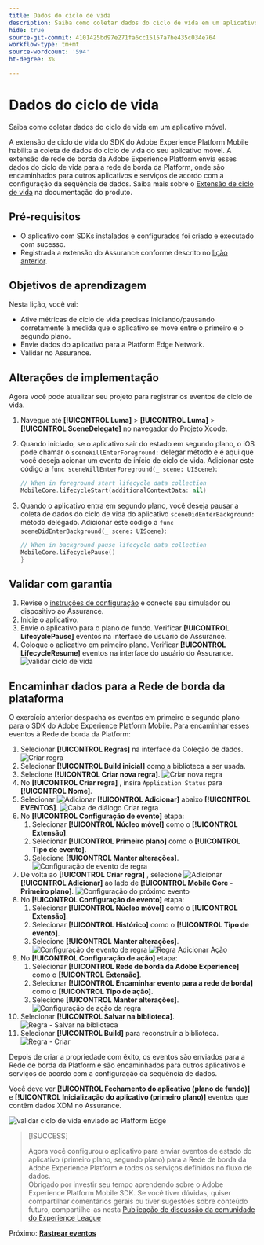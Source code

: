 ```yaml
---
title: Dados do ciclo de vida
description: Saiba como coletar dados do ciclo de vida em um aplicativo móvel.
hide: true
source-git-commit: 4101425bd97e271fa6cc15157a7be435c034e764
workflow-type: tm+mt
source-wordcount: '594'
ht-degree: 3%

---
```


# Dados do ciclo de vida

Saiba como coletar dados do ciclo de vida em um aplicativo móvel.

A extensão de ciclo de vida do SDK do Adobe Experience Platform Mobile habilita a coleta de dados do ciclo de vida do seu aplicativo móvel. A extensão de rede de borda da Adobe Experience Platform envia esses dados do ciclo de vida para a rede de borda da Platform, onde são encaminhados para outros aplicativos e serviços de acordo com a configuração da sequência de dados. Saiba mais sobre o [Extensão de ciclo de vida](https://developer.adobe.com/client-sdks/documentation/lifecycle-for-edge-network/) na documentação do produto.


## Pré-requisitos

* O aplicativo com SDKs instalados e configurados foi criado e executado com sucesso.
* Registrada a extensão do Assurance conforme descrito no [lição anterior](install-sdks.md).

## Objetivos de aprendizagem

Nesta lição, você vai:

<!--
* Add lifecycle field group to the schema.
* -->
* Ative métricas de ciclo de vida precisas iniciando/pausando corretamente à medida que o aplicativo se move entre o primeiro e o segundo plano.
* Envie dados do aplicativo para a Platform Edge Network.
* Validar no Assurance.

<!--
## Add lifecycle field group to schema

The Consumer Experience Event field group you added in the [previous lesson](create-schema.md) already contains the lifecycle fields, so you can skip this step. If you don't use Consumer Experience Event field group in your own app, you can add the lifecycle fields by doing the following:

1. Navigate to the schema interface as described in the [previous lesson](create-schema.md).
1. Open the **Luma Mobile App Event Schema** schema and select **[!UICONTROL Add]** next to Field groups.
    ![select add](assets/lifecycle-add.png)
1. In the search bar, enter "lifecycle".
1. Select the checkbox next to **[!UICONTROL AEP Mobile Lifecycle Details]**.
1. Select **[!UICONTROL Add field groups]**.
    ![add field group](assets/lifecycle-lifecycle-field-group.png)
1. Select **[!UICONTROL Save]**.
    ![save](assets/lifecycle-lifecycle-save.png)
-->

## Alterações de implementação

Agora você pode atualizar seu projeto para registrar os eventos de ciclo de vida.

1. Navegue até **[!UICONTROL Luma]** > **[!UICONTROL Luma]** > **[!UICONTROL SceneDelegate]** no navegador do Projeto Xcode.

1. Quando iniciado, se o aplicativo sair do estado em segundo plano, o iOS pode chamar o `sceneWillEnterForeground:` delegar método e é aqui que você deseja acionar um evento de início de ciclo de vida. Adicionar este código a `func sceneWillEnterForeground(_ scene: UIScene)`:

   ```swift
   // When in foreground start lifecycle data collection
   MobileCore.lifecycleStart(additionalContextData: nil)
   ```

1. Quando o aplicativo entra em segundo plano, você deseja pausar a coleta de dados do ciclo de vida do aplicativo `sceneDidEnterBackground:` método delegado. Adicionar este código a  `func sceneDidEnterBackground(_ scene: UIScene)`:

   ```swift
   // When in background pause lifecycle data collection
   MobileCore.lifecyclePause()
   }
   ```

## Validar com garantia

1. Revise o [instruções de configuração](assurance.md) e conecte seu simulador ou dispositivo ao Assurance.
1. Inicie o aplicativo.
1. Envie o aplicativo para o plano de fundo. Verificar **[!UICONTROL LifecyclePause]** eventos na interface do usuário do Assurance.
1. Coloque o aplicativo em primeiro plano. Verificar **[!UICONTROL LifecycleResume]** eventos na interface do usuário do Assurance.
   ![validar ciclo de vida](assets/lifecycle-lifecycle-assurance.png)


## Encaminhar dados para a Rede de borda da plataforma

O exercício anterior despacha os eventos em primeiro e segundo plano para o SDK do Adobe Experience Platform Mobile. Para encaminhar esses eventos à Rede de borda da Platform:

1. Selecionar **[!UICONTROL Regras]** na interface da Coleção de dados.
   ![Criar regra](assets/rule-create.png)
1. Selecionar **[!UICONTROL Build inicial]** como a biblioteca a ser usada.
1. Selecione **[!UICONTROL Criar nova regra]**.
   ![Criar nova regra](assets/rules-create-new.png)
1. No **[!UICONTROL Criar regra]** , insira `Application Status` para **[!UICONTROL Nome]**.
1. Selecionar ![Adicionar](https://spectrum.adobe.com/static/icons/workflow_18/Smock_AddCircle_18_N.svg) **[!UICONTROL Adicionar]** abaixo **[!UICONTROL EVENTOS]**.
   ![Caixa de diálogo Criar regra](assets/rule-create-name.png)
1. No **[!UICONTROL Configuração de evento]** etapa:
   1. Selecionar **[!UICONTROL Núcleo móvel]** como o **[!UICONTROL Extensão]**.
   1. Selecionar **[!UICONTROL Primeiro plano]** como o **[!UICONTROL Tipo de evento]**.
   1. Selecione **[!UICONTROL Manter alterações]**.
      ![Configuração de evento de regra](assets/rule-event-configuration.png)
1. De volta ao **[!UICONTROL Criar regra]** , selecione ![Adicionar](https://spectrum.adobe.com/static/icons/workflow_18/Smock_AddCircle_18_N.svg) **[!UICONTROL Adicionar]** ao lado de **[!UICONTROL Mobile Core - Primeiro plano]**.
   ![Configuração do próximo evento](assets/rule-event-configuration-next.png)
1. No **[!UICONTROL Configuração de evento]** etapa:
   1. Selecionar **[!UICONTROL Núcleo móvel]** como o **[!UICONTROL Extensão]**.
   1. Selecionar **[!UICONTROL Histórico]** como o **[!UICONTROL Tipo de evento]**.
   1. Selecione **[!UICONTROL Manter alterações]**.
      ![Configuração de evento de regra](assets/rule-event-configuration-background.png)
      ![Regra Adicionar Ação](assets/rule-action-button.png)
1. No **[!UICONTROL Configuração de ação]** etapa:
   1. Selecionar **[!UICONTROL Rede de borda da Adobe Experience]** como o **[!UICONTROL Extensão]**.
   1. Selecionar **[!UICONTROL Encaminhar evento para a rede de borda]** como o **[!UICONTROL Tipo de ação]**.
   1. Selecione **[!UICONTROL Manter alterações]**.
      ![Configuração de ação da regra](assets/rule-action-configuration.png)
1. Selecionar **[!UICONTROL Salvar na biblioteca]**.
   ![Regra - Salvar na biblioteca](assets/rule-save-to-library.png)
1. Selecionar **[!UICONTROL Build]** para reconstruir a biblioteca.
   ![Regra - Criar](assets/rule-build.png)

Depois de criar a propriedade com êxito, os eventos são enviados para a Rede de borda da Platform e são encaminhados para outros aplicativos e serviços de acordo com a configuração da sequência de dados.

Você deve ver **[!UICONTROL Fechamento do aplicativo (plano de fundo)]** e **[!UICONTROL Inicialização do aplicativo (primeiro plano)]** eventos que contêm dados XDM no Assurance.

![validar ciclo de vida enviado ao Platform Edge](assets/lifecycle-edge-assurance.png)

>[!SUCCESS]
>
>Agora você configurou o aplicativo para enviar eventos de estado do aplicativo (primeiro plano, segundo plano) para a Rede de borda da Adobe Experience Platform e todos os serviços definidos no fluxo de dados.<br>Obrigado por investir seu tempo aprendendo sobre o Adobe Experience Platform Mobile SDK. Se você tiver dúvidas, quiser compartilhar comentários gerais ou tiver sugestões sobre conteúdo futuro, compartilhe-as nesta [Publicação de discussão da comunidade do Experience League](https://experienceleaguecommunities.adobe.com/t5/adobe-experience-platform-launch/tutorial-discussion-implement-adobe-experience-cloud-in-mobile/td-p/443796)

Próximo: **[Rastrear eventos](events.md)**
